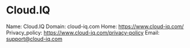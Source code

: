 
# Cloud.IQ

Name: Cloud.IQ
Domain: cloud-iq.com
Home: https://www.cloud-iq.com/
Privacy_policy: https://www.cloud-iq.com/privacy-policy
Email: support@cloud-iq.com
